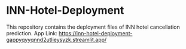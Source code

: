 # INN-Hotel-Deployment
This repository contains the deployment files of INN hotel cancellation prediction.
App Link: https://inn-hotel-deployment-gappyqyyqnnd2utlieysyzk.streamlit.app/

